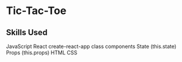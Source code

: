 # Tic-Tac-Toe

## Skills Used

JavaScript
  React
    create-react-app
    class components
    State (this.state)
    Props (this.props)
HTML
CSS